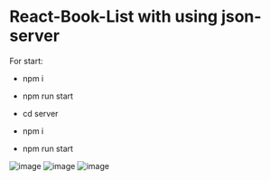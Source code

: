 # React-Book-List with using json-server
For start:
- npm i

- npm run start

- cd server

- npm i

- npm run start

![image](https://user-images.githubusercontent.com/95698505/191064985-9d63647e-4704-4ebf-becc-8f7fc106bdb8.png)
![image](https://user-images.githubusercontent.com/95698505/191065150-8397fbf7-4b9a-4306-ae79-4371064f4aca.png)
![image](https://user-images.githubusercontent.com/95698505/191065951-0bc7a5e7-5723-4c7e-b644-c82ebbc24507.png)
